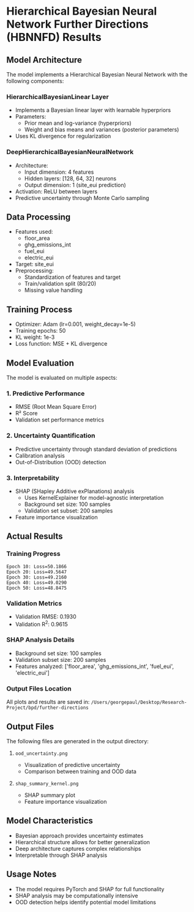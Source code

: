 # Hierarchical Bayesian Neural Network Further Directions (HBNNFD) Results

## Model Architecture
The model implements a Hierarchical Bayesian Neural Network with the following components:

### HierarchicalBayesianLinear Layer
- Implements a Bayesian linear layer with learnable hyperpriors
- Parameters:
  - Prior mean and log-variance (hyperpriors)
  - Weight and bias means and variances (posterior parameters)
- Uses KL divergence for regularization

### DeepHierarchicalBayesianNeuralNetwork
- Architecture:
  - Input dimension: 4 features
  - Hidden layers: [128, 64, 32] neurons
  - Output dimension: 1 (site_eui prediction)
- Activation: ReLU between layers
- Predictive uncertainty through Monte Carlo sampling

## Data Processing
- Features used:
  - floor_area
  - ghg_emissions_int
  - fuel_eui
  - electric_eui
- Target: site_eui
- Preprocessing:
  - Standardization of features and target
  - Train/validation split (80/20)
  - Missing value handling

## Training Process
- Optimizer: Adam (lr=0.001, weight_decay=1e-5)
- Training epochs: 50
- KL weight: 1e-3
- Loss function: MSE + KL divergence

## Model Evaluation
The model is evaluated on multiple aspects:

### 1. Predictive Performance
- RMSE (Root Mean Square Error)
- R² Score
- Validation set performance metrics

### 2. Uncertainty Quantification
- Predictive uncertainty through standard deviation of predictions
- Calibration analysis
- Out-of-Distribution (OOD) detection

### 3. Interpretability
- SHAP (SHapley Additive exPlanations) analysis
  - Uses KernelExplainer for model-agnostic interpretation
  - Background set size: 100 samples
  - Validation set subset: 200 samples
- Feature importance visualization

## Actual Results
### Training Progress
```
Epoch 10: Loss=50.1866
Epoch 20: Loss=49.5647
Epoch 30: Loss=49.2160
Epoch 40: Loss=49.0290
Epoch 50: Loss=48.8475
```

### Validation Metrics
- Validation RMSE: 0.1930
- Validation R$^2$: 0.9615

### SHAP Analysis Details
- Background set size: 100 samples
- Validation subset size: 200 samples
- Features analyzed: ['floor_area', 'ghg_emissions_int', 'fuel_eui', 'electric_eui']

### Output Files Location
All plots and results are saved in: `/Users/georgepaul/Desktop/Research-Project/bpd/further-directions`

## Output Files
The following files are generated in the output directory:

1. `ood_uncertainty.png`
   - Visualization of predictive uncertainty
   - Comparison between training and OOD data

2. `shap_summary_kernel.png`
   - SHAP summary plot
   - Feature importance visualization

## Model Characteristics
- Bayesian approach provides uncertainty estimates
- Hierarchical structure allows for better generalization
- Deep architecture captures complex relationships
- Interpretable through SHAP analysis

## Usage Notes
- The model requires PyTorch and SHAP for full functionality
- SHAP analysis may be computationally intensive
- OOD detection helps identify potential model limitations